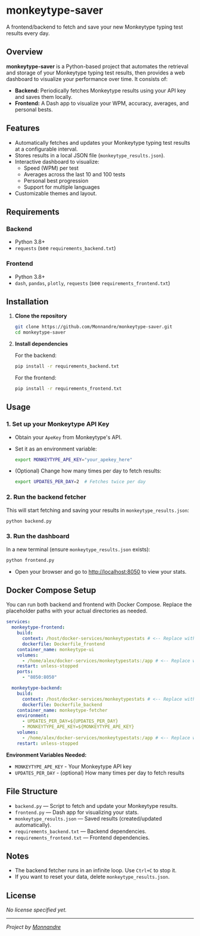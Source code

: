# monkeytype-saver

A frontend/backend to fetch and save your new Monkeytype typing test results every day.

## Overview

**monkeytype-saver** is a Python-based project that automates the retrieval and storage of your Monkeytype typing test results, then provides a web dashboard to visualize your performance over time. It consists of:
- **Backend:** Periodically fetches Monkeytype results using your API key and saves them locally.
- **Frontend:** A Dash app to visualize your WPM, accuracy, averages, and personal bests.

## Features

- Automatically fetches and updates your Monkeytype typing test results at a configurable interval.
- Stores results in a local JSON file (`monkeytype_results.json`).
- Interactive dashboard to visualize:
  - Speed (WPM) per test
  - Averages across the last 10 and 100 tests
  - Personal best progression
  - Support for multiple languages
- Customizable themes and layout.

## Requirements

### Backend
- Python 3.8+
- `requests` (see `requirements_backend.txt`)

### Frontend
- Python 3.8+
- `dash`, `pandas`, `plotly`, `requests` (see `requirements_frontend.txt`)

## Installation

1. **Clone the repository**
   ```bash
   git clone https://github.com/Monnandre/monkeytype-saver.git
   cd monkeytype-saver
   ```

2. **Install dependencies**

   For the backend:
   ```bash
   pip install -r requirements_backend.txt
   ```

   For the frontend:
   ```bash
   pip install -r requirements_frontend.txt
   ```

## Usage

### 1. Set up your Monkeytype API Key

- Obtain your `ApeKey` from Monkeytype's API.
- Set it as an environment variable:
  ```bash
  export MONKEYTYPE_APE_KEY="your_apekey_here"
  ```

- (Optional) Change how many times per day to fetch results:
  ```bash
  export UPDATES_PER_DAY=2  # Fetches twice per day
  ```

### 2. Run the backend fetcher

This will start fetching and saving your results in `monkeytype_results.json`:

```bash
python backend.py
```

### 3. Run the dashboard

In a new terminal (ensure `monkeytype_results.json` exists):

```bash
python frontend.py
```

- Open your browser and go to [http://localhost:8050](http://localhost:8050) to view your stats.

## Docker Compose Setup

You can run both backend and frontend with Docker Compose. Replace the placeholder paths with your actual directories as needed.

```yaml
services:
  monkeytype-frontend:
    build:
      context: /host/docker-services/monkeytypestats # <-- Replace with your actual path
      dockerfile: Dockerfile_frontend
    container_name: monkeytype-ui
    volumes:
      - /home/alex/docker-services/monkeytypestats:/app # <-- Replace with your actual path
    restart: unless-stopped
    ports:
      - "8050:8050"

  monkeytype-backend:
    build:
      context: /host/docker-services/monkeytypestats # <-- Replace with your actual path
      dockerfile: Dockerfile_backend
    container_name: monkeytype-fetcher
    environment:
      - UPDATES_PER_DAY=${UPDATES_PER_DAY}
      - MONKEYTYPE_APE_KEY=${MONKEYTYPE_APE_KEY}
    volumes:
      - /home/alex/docker-services/monkeytypestats:/app # <-- Replace with your actual path
    restart: unless-stopped
```

**Environment Variables Needed:**
- `MONKEYTYPE_APE_KEY` - Your Monkeytype API key
- `UPDATES_PER_DAY` - (optional) How many times per day to fetch results

## File Structure

- `backend.py` — Script to fetch and update your Monkeytype results.
- `frontend.py` — Dash app for visualizing your stats.
- `monkeytype_results.json` — Saved results (created/updated automatically).
- `requirements_backend.txt` — Backend dependencies.
- `requirements_frontend.txt` — Frontend dependencies.

## Notes

- The backend fetcher runs in an infinite loop. Use `Ctrl+C` to stop it.
- If you want to reset your data, delete `monkeytype_results.json`.

## License

*No license specified yet.*

---

*Project by [Monnandre](https://github.com/Monnandre)*
